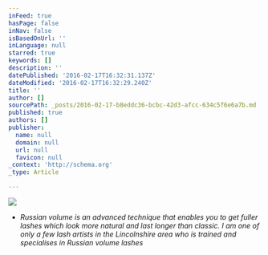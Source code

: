 ```yaml
---
inFeed: true
hasPage: false
inNav: false
isBasedOnUrl: ''
inLanguage: null
starred: true
keywords: []
description: ''
datePublished: '2016-02-17T16:32:31.137Z'
dateModified: '2016-02-17T16:32:29.240Z'
title: ''
author: []
sourcePath: _posts/2016-02-17-b8eddc36-bcbc-42d3-afcc-634c5f6e6a7b.md
published: true
authors: []
publisher:
  name: null
  domain: null
  url: null
  favicon: null
_context: 'http://schema.org'
_type: Article

---
```

![](https://s3-us-west-2.amazonaws.com/the-grid-img/p/7c35f640c90e134e0eb5a2866d32d2942bbac98b.jpg)

* _Russian volume is an advanced technique that enables you to get fuller lashes which look more natural and last longer than classic. I am one of only a few lash artists in the Lincolnshire area who is trained and specialises in Russian volume lashes_